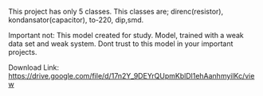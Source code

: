 This project has only 5 classes. This classes are; direnc(resistor), kondansator(capacitor), to-220, dip,smd.

Important not: This model created for study. Model, trained with a weak data set and weak system. Dont trust to this model in your important projects.

Download Link: https://drive.google.com/file/d/17n2Y_9DEYrQUpmKblDl1ehAanhmyilKc/view
